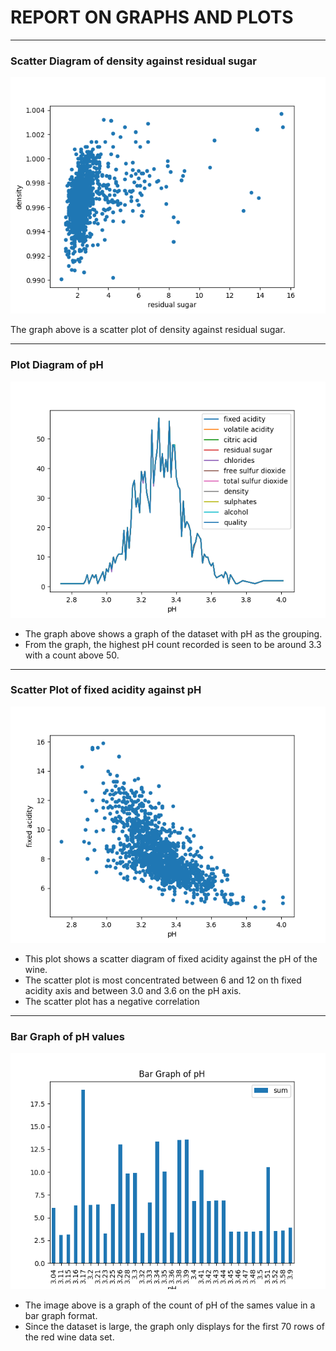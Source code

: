 # REPORT ON GRAPHS AND PLOTS
---
### __Scatter Diagram of density against residual sugar__
![Scatter Diagram of Density against Residual sugar](./plot2.png)

The graph above is a scatter plot of density against residual sugar. 

---
### __Plot Diagram of pH__
![Plot Diagram of pH](./plot1.png)

- The graph above shows a graph of the dataset with pH as the grouping.
- From the graph, the highest pH count recorded is seen to be around 3.3 with a count above 50.
---

### __Scatter Plot of fixed acidity against pH__
![Scatter Plot of fixed acidity against pH](./plot3.png)

- This plot shows a scatter diagram of fixed acidity against the pH of the wine.
- The scatter plot is most concentrated between 6 and 12 on th fixed acidity axis and between 3.0 and 3.6 on the pH axis.
- The scatter plot has a negative correlation
---

### Bar Graph of pH values 
![Bar Graph of pH values](./plot4.png)

- The image above is a graph of the count of pH of the sames value in a bar graph format.
- Since the dataset is large, the graph only displays for the first 70 rows of the red wine data set. 